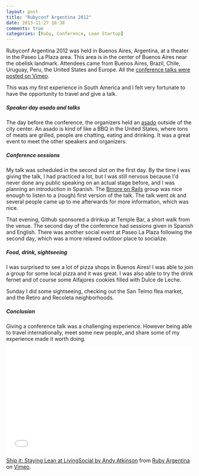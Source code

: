 ```yaml
---
layout: post
title: "Rubyconf Argentina 2012"
date: 2013-11-27 16:38
comments: true
categories: [Ruby, Conference, Lean Startup]
---
```


Rubyconf Argentina 2012 was held in Buenos Aires, Argentina, at a theater in the Paseo La Plaza area. This area is in the center of Buenos Aires near the obelisk landmark. Attendees came from Buenos Aires, Brazil, Chile, Uruguay, Peru, the United States and Europe. All the [conference talks were posted on Vimeo](http://vimeo.com/album/2344729).

This was my first experience in South America and I felt very fortunate to have the opportunity to travel and give a talk.

##### Speaker day asado and talks

The day before the conference, the organizers held an [asado](http://en.wikipedia.org/wiki/Asado) outside of the city center. An asado is kind of like a BBQ in the United States, where tons of meats are grilled, people are chatting, eating and drinking. It was a great event to meet the other speakers and organizers.

##### Conference sessions

My talk was scheduled in the second slot on the first day. By the time I was giving the talk, I had practiced a lot, but I was still nervous because I'd never done any public speaking on an actual stage before, and I was planning an introduction in Spanish. The [Bmore on Rails](http://bmoreonrails.org/) group was nice enough to listen to a (rough) first version of the talk. The talk went ok and several people came up to me afterwards for more information, which was nice.

That evening, Github sponsored a drinkup at Temple Bar, a short walk from the venue. The second day of the conference had sessions given in Spanish and English. There was another social event at Paseo La Plaza following the second day, which was a more relaxed outdoor place to socialize.

##### Food, drink, sightseeing

I was surprised to see a lot of pizza shops in Buenos Aires! I was able to join a group for some local pizza and it was great. I was also able to try the drink fernet and of course some Alfajores cookies filled with Dulce de Leche.

Sunday I did some sightseeing, checking out the San Telmo flea market, and the Retiro and Recoleta neighborhoods.

##### Conclusion

Giving a conference talk was a challenging experience. However being able to travel internationally, meet some new people, and share some of my experience made it worth doing. 

<iframe src="//player.vimeo.com/video/57940280" width="500" height="282" frameborder="0" webkitallowfullscreen mozallowfullscreen allowfullscreen></iframe> <p><a href="http://vimeo.com/57940280">Ship it: Staying Lean at LivingSocial by Andy Atkinson</a> from <a href="http://vimeo.com/rubyargentina">Ruby Argentina</a> on <a href="https://vimeo.com">Vimeo</a>.</p>
